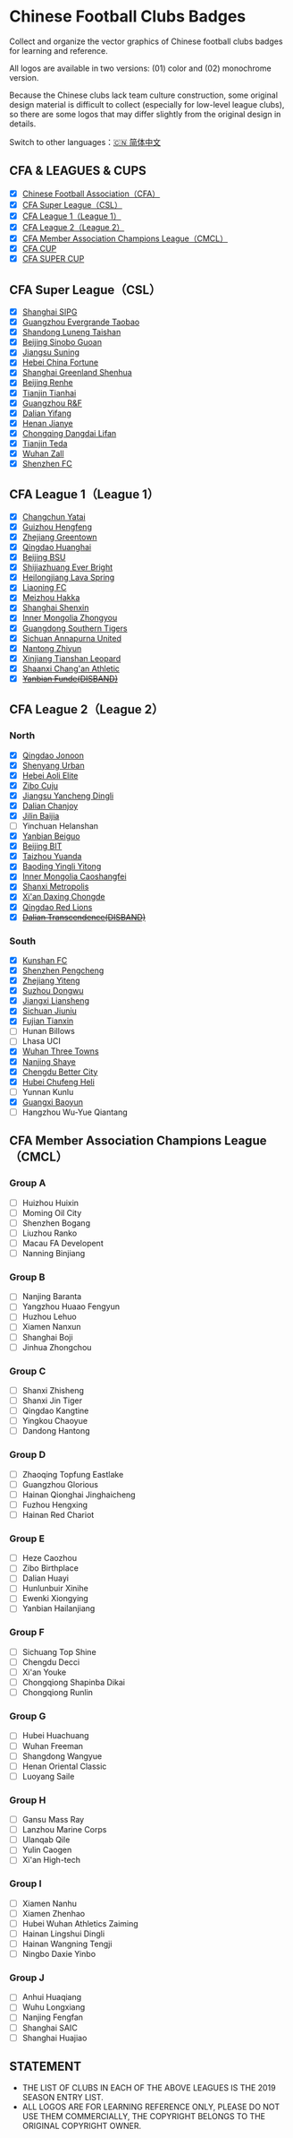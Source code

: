 # Chinese Football Clubs Badges

Collect and organize the vector graphics of Chinese football clubs badges for learning and reference.

All logos are available in two versions: (01) color  and (02) monochrome version.

Because the Chinese clubs lack team culture construction, some original design material is difficult to collect (especially for low-level league clubs), so there are some logos that may differ slightly from the original design in details.

Switch to other languages：[🇨🇳 简体中文](/README.md)

## CFA & LEAGUES & CUPS

- [x] [Chinese Football Association（CFA）](/CFA%20&%20LEAGUES%20&%20CUPS/Chinese%20Football%20Association)
- [x] [CFA Super League（CSL）](/CFA%20&%20LEAGUES%20&%20CUPS/CFA%20Super%20League)
- [x] [CFA League 1（League 1）](/CFA%20&%20LEAGUES%20&%20CUPS/CFA%20League%201)
- [x] [CFA League 2（League 2）](/CFA%20&%20LEAGUES%20&%20CUPS/CFA%20League%202)
- [x] [CFA Member Association Champions League（CMCL）](/CFA%20&%20LEAGUES%20&%20CUPS/CMCL)
- [x] [CFA CUP](/CFA%20&%20LEAGUES%20&%20CUPS/CFA%20CUP)
- [x] [CFA SUPER CUP](/CFA%20&%20LEAGUES%20&%20CUPS/CFA%20SUPER%20CUP)

## CFA Super League（CSL）

- [x] [Shanghai SIPG](/CFA%20SUPER%20LEAGUE/Shanghai%20SIPG)
- [x] [Guangzhou Evergrande Taobao](/CFA%20SUPER%20LEAGUE/Guangzhou%20Evergrande%20Taobao)
- [x] [Shandong Luneng Taishan](/CFA%20SUPER%20LEAGUE/Shandong%20Luneng%20Taishan)
- [x] [Beijing Sinobo Guoan](/CFA%20SUPER%20LEAGUE/Beijing%20Sinobo%20Guoan)
- [x] [Jiangsu Suning](/CFA%20SUPER%20LEAGUE/Jiangsu%20Suning)
- [x] [Hebei China Fortune](/CFA%20SUPER%20LEAGUE/Hebei%20China%20Fortune)
- [x] [Shanghai Greenland Shenhua](/CFA%20SUPER%20LEAGUE/Shanghai%20Greenland%20Shenhua)
- [x] [Beijing Renhe](/CFA%20SUPER%20LEAGUE/Beijing%20Renhe)
- [x] [Tianjin Tianhai](/CFA%20SUPER%20LEAGUE/Tianjin%20Tianhai)
- [x] [Guangzhou R&F](/CFA%20SUPER%20LEAGUE/Guangzhou%20R&F)
- [x] [Dalian Yifang](/CFA%20SUPER%20LEAGUE/Dalian%20Yifang)
- [x] [Henan Jianye](/CFA%20SUPER%20LEAGUE/Henan%20Jianye)
- [x] [Chongqing Dangdai Lifan](/CFA%20SUPER%20LEAGUE/Chongqing%20Dangdai%20Lifan)
- [x] [Tianjin Teda](/CFA%20SUPER%20LEAGUE/Tianjin%20Teda)
- [x] [Wuhan Zall](/CFA%20SUPER%20LEAGUE/Wuhan%20Zall)
- [x] [Shenzhen FC](/CFA%20SUPER%20LEAGUE/Shenzhen%20FC)

## CFA League 1（League 1）

- [x] [Changchun Yatai](/CFA%20LEAGUE%201/Changchun%20Yatai)
- [x] [Guizhou Hengfeng](/CFA%20LEAGUE%201/Guizhou%20Hengfeng)
- [x] [Zhejiang Greentown](/CFA%20LEAGUE%201/Zhejiang%20Greentown)
- [x] [Qingdao Huanghai](/CFA%20LEAGUE%201/Qingdao%20Huanghai)
- [x] [Beijing BSU](/CFA%20LEAGUE%201/Beijing%20BSU)
- [x] [Shijiazhuang Ever Bright](/CFA%20LEAGUE%201/Shijiazhuang%20Ever%20Bright)
- [x] [Heilongjiang Lava Spring](/CFA%20LEAGUE%201/Heilongjiang%20Lava%20Spring)
- [x] [Liaoning FC](/CFA%20LEAGUE%201/Liaoning%20FC)
- [x] [Meizhou Hakka](/CFA%20LEAGUE%201/Meizhou%20Hakka)
- [x] [Shanghai Shenxin](/CFA%20LEAGUE%201/Shanghai%20Shenxin)
- [x] [Inner Mongolia Zhongyou](/CFA%20LEAGUE%201/Inner%20Mongolia%20Zhongyou)
- [x] [Guangdong Southern Tigers](/CFA%20LEAGUE%201/Guangdong%20Southern%20Tigers)
- [x] [Sichuan Annapurna United](/CFA%20LEAGUE%201/Sichuan%20Annapurna%20United)
- [x] [Nantong Zhiyun](/CFA%20LEAGUE%201/Nantong%20Zhiyun)
- [x] [Xinjiang Tianshan Leopard](/CFA%20LEAGUE%20/Xinjiang%20Tianshan%20Leopard)
- [x] [Shaanxi Chang'an Athletic](/CFA%20LEAGUE%201/Shaanxi%20Chang'an%20Athletic)
- [x] ~~[Yanbian Funde(DISBAND)](/CFA%20LEAGUE%201/Yanbian%20Funde(DISBAND))~~

## CFA League 2（League 2）

### North

- [x] [Qingdao Jonoon](/CFA%20LEAGUE%202/North/Qingdao%20Jonoon)
- [x] [Shenyang Urban](/CFA%20LEAGUE%202/North/Shenyang%20Urban)
- [x] [Hebei Aoli Elite](/CFA%20LEAGUE%202/North/Hebei%20Aoli%20Elite)
- [x] [Zibo Cuju](/CFA%20LEAGUE%202/North/Zibo%20Cuju)
- [x] [Jiangsu Yancheng Dingli](/CFA%20LEAGUE%202/North/Jiangsu%20Yancheng%20Dingli)
- [x] [Dalian Chanjoy](/CFA%20LEAGUE%202/North/Dalian%20Chanjoy)
- [x] [Jilin Baijia](/CFA%20LEAGUE%202/North/Jilin%20Baijia)
- [ ] Yinchuan Helanshan
- [x] [Yanbian Beiguo](/CFA%20LEAGUE%202/North/Yanbian%20Beiguo)
- [x] [Beijing BIT](/CFA%20LEAGUE%202/North/Beijing%20BIT)
- [x] [Taizhou Yuanda](/CFA%20LEAGUE%202/North/Taizhou%20Yuanda)
- [x] [Baoding Yingli Yitong](/CFA%20LEAGUE%202/North/Baoding%20Yingli%20Yitong)
- [x] [Inner Mongolia Caoshangfei](/CFA%20LEAGUE%202/North/Inner%20Mongolia%20Caoshangfei)
- [x] [Shanxi Metropolis](/CFA%20LEAGUE%202/North/Shanxi%20Metropolis)
- [x] [Xi'an Daxing Chongde](/CFA%20LEAGUE%202/North/Xi'an%20Daxing%20Chongde)
- [x] [Qingdao Red Lions](/CFA%20LEAGUE%202/North/Qingdao%20Red%20Lions)
- [x] ~~[Dalian Transcendence(DISBAND)](/CFA%20LEAGUE%202/North/Dalian%20Transcendence(DISBAND))~~

### South

- [x] [Kunshan FC](/CFA%20LEAGUE%202/South/Kunshan%20FC)
- [x] [Shenzhen Pengcheng](/CFA%20LEAGUE%202/South/Shenzhen%20Pengcheng)
- [x] [Zhejiang Yiteng](/CFA%20LEAGUE%202/South/Zhejiang%20Yiteng)
- [x] [Suzhou Dongwu](/CFA%20LEAGUE%202/South/Suzhou%20Dongwu)
- [X] [Jiangxi Liansheng](/CFA%20LEAGUE%202/South/Jiangxi%20Liansheng)
- [x] [Sichuan Jiuniu](/CFA%20LEAGUE%202/South/Sichuan%20Jiuniu)
- [x] [Fujian Tianxin](/CFA%20LEAGUE%202/South/Fujian%20Tianxin)
- [ ] Hunan Billows
- [ ] Lhasa UCI
- [x] [Wuhan Three Towns](/CFA%20LEAGUE%202/South/Wuhan%20Three%20Towns)
- [x] [Nanjing Shaye](/CFA%20LEAGUE%202/South/Nanjing%20Shaye)
- [x] [Chengdu Better City](/CFA%20LEAGUE%202/South/Chengdu%20Better%20City)
- [x] [Hubei Chufeng Heli](/CFA%20LEAGUE%202/South/Hubei%20Chufeng%20Heli)
- [ ] Yunnan Kunlu
- [x] [Guangxi Baoyun](/CFA%20LEAGUE%202/South/Guangxi%20Baoyun)
- [ ] Hangzhou Wu-Yue Qiantang

## CFA Member Association Champions League（CMCL）

### Group A

- [ ] Huizhou Huixin
- [ ] Moming Oil City
- [ ] Shenzhen Bogang
- [ ] Liuzhou Ranko
- [ ] Macau FA Developent
- [ ] Nanning Binjiang

### Group B

- [ ] Nanjing Baranta
- [ ] Yangzhou Huaao Fengyun
- [ ] Huzhou Lehuo
- [ ] Xiamen Nanxun
- [ ] Shanghai Boji
- [ ] Jinhua Zhongchou

### Group C

- [ ] Shanxi Zhisheng
- [ ] Shanxi Jin Tiger
- [ ] Qingdao Kangtine
- [ ] Yingkou Chaoyue
- [ ] Dandong Hantong

### Group D

- [ ] Zhaoqing Topfung Eastlake
- [ ] Guangzhou Glorious
- [ ] Hainan Qionghai Jinghaicheng
- [ ] Fuzhou Hengxing
- [ ] Hainan Red Chariot

### Group E

- [ ] Heze Caozhou
- [ ] Zibo Birthplace
- [ ] Dalian Huayi
- [ ] Hunlunbuir Xinihe
- [ ] Ewenki Xiongying
- [ ] Yanbian Hailanjiang

### Group F

- [ ] Sichuang Top Shine
- [ ] Chengdu Decci
- [ ] Xi'an Youke
- [ ] Chongqiong Shapinba Dikai
- [ ] Chongqiong Runlin

### Group G

- [ ] Hubei Huachuang
- [ ] Wuhan Freeman
- [ ] Shangdong Wangyue
- [ ] Henan Oriental Classic
- [ ] Luoyang Saile

### Group H

- [ ] Gansu Mass Ray
- [ ] Lanzhou Marine Corps
- [ ] Ulanqab Qile
- [ ] Yulin Caogen
- [ ] Xi'an High-tech

### Group I

- [ ] Xiamen Nanhu
- [ ] Xiamen Zhenhao
- [ ] Hubei Wuhan Athletics Zaiming
- [ ] Hainan Lingshui Dingli
- [ ] Hainan Wangning Tengji
- [ ] Ningbo Daxie Yinbo

### Group J

- [ ] Anhui Huaqiang
- [ ] Wuhu Longxiang
- [ ] Nanjing Fengfan
- [ ] Shanghai SAIC
- [ ] Shanghai Huajiao

## STATEMENT

- THE LIST OF CLUBS IN EACH OF THE ABOVE LEAGUES IS THE 2019 SEASON ENTRY LIST.
- ALL LOGOS ARE FOR LEARNING REFERENCE ONLY, PLEASE DO NOT USE THEM COMMERCIALLY, THE COPYRIGHT BELONGS TO THE ORIGINAL COPYRIGHT OWNER.

